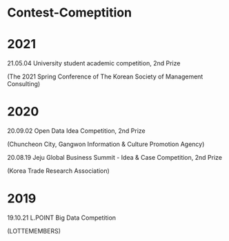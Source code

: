 # Contest-Comeptition

# 2021
21.05.04 University student academic competition, 2nd Prize

(The 2021 Spring Conference of The Korean Society of Management Consulting)

# 2020
20.09.02 Open Data Idea Competition, 2nd Prize

(Chuncheon City, Gangwon Information & Culture Promotion Agency)

20.08.19 Jeju Global Business Summit - Idea & Case Competition, 2nd Prize

(Korea Trade Research Association)

# 2019
19.10.21 L.POINT Big Data Competition

(LOTTEMEMBERS)
